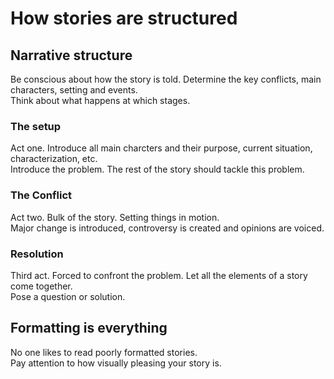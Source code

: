 # How stories are structured

## Narrative structure

Be conscious about how the story is told. Determine the key conflicts, main characters, setting and events.  
Think about what happens at which stages.  

### The setup
Act one. Introduce all main charcters and their purpose, current situation, characterization, etc.  
Introduce the problem. The rest of the story should tackle this problem.  

### The Conflict
Act two. Bulk of the story. Setting things in motion.  
Major change is introduced, controversy is created and opinions are voiced.  

### Resolution
Third act. Forced to confront the problem. Let all the elements of a story come together.  
Pose a question or solution.  


## Formatting is everything

No one likes to read poorly formatted stories.  
Pay attention to how visually pleasing your story is.  